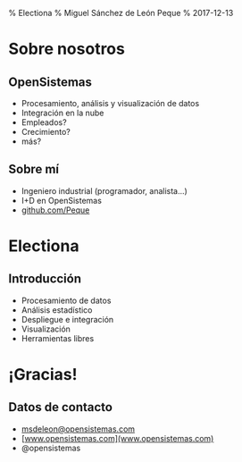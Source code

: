 % Electiona
% Miguel Sánchez de León Peque
% 2017-12-13

Sobre nosotros
==============

OpenSistemas
------------

- Procesamiento, análisis y visualización de datos
- Integración en la nube
- Empleados?
- Crecimiento?
- más?

Sobre mí
--------

- Ingeniero industrial (programador, analista...)
- I+D en OpenSistemas
- [github.com/Peque](https://github.com/Peque://github.com/Peque/)


Electiona
=========

Introducción
------------

- Procesamiento de datos
- Análisis estadístico
- Despliegue e integración
- Visualización
- Herramientas libres


¡Gracias!
=========

Datos de contacto
-----------------

- msdeleon@opensistemas.com
- [www.opensistemas.com](www.opensistemas.com)
- @opensistemas
